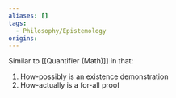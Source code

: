 ```yaml
---
aliases: []
tags:
  - Philosophy/Epistemology
origins:
---
```

Similar to [[Quantifier (Math)]] in that:
1. How-possibly is an existence demonstration
2. How-actually is a for-all proof
